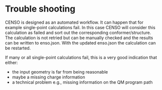 # Trouble shooting

CENSO is designed as an automated workflow. It can happen that for example single-point calculations fail. In this case CENSO will consider this calculation as failed and sort out the corresponding conformer/structure. The calculation is not retried but can be manually checked and the results can be written to enso.json. With the updated enso.json the calculation can be restarted.

If many or all single-point calculations fail, this is a very good indication that either:

* the input geometry is far from being reasonable
* maybe a missing charge information
* a technical problem e.g., missing information on the QM program path 



